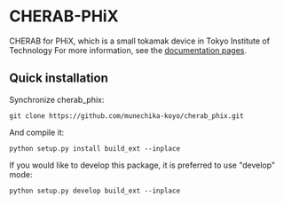 CHERAB-PHiX
============

CHERAB for PHiX, which is a small tokamak device in Tokyo Institute of Technology
For more information, see the [documentation pages](https://cherab-phix.netlify.app/).

Quick installation
-------------------
Synchronize cherab_phix:

```Shell
git clone https://github.com/munechika-koyo/cherab_phix.git
```

And compile it:
```Shell
python setup.py install build_ext --inplace
```

If you would like to develop this package, it is preferred to use "develop" mode:

```Shell
python setup.py develop build_ext --inplace
```